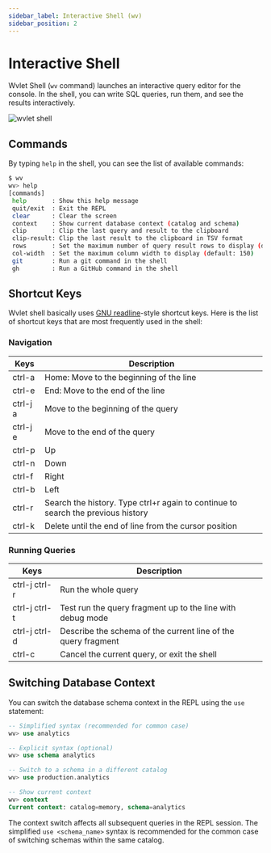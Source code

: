 ```yaml
---
sidebar_label: Interactive Shell (wv)
sidebar_position: 2
---
```


# Interactive Shell

Wvlet Shell (`wv` command) launches an interactive query editor for the console. In the shell, you can write SQL queries, run them, and see the results interactively.

![wvlet shell](/img/demo.gif)

## Commands

By typing `help` in the shell, you can see the list of available commands:

```bash
$ wv 
wv> help
[commands]
 help       : Show this help message
 quit/exit  : Exit the REPL
 clear      : Clear the screen
 context    : Show current database context (catalog and schema)
 clip       : Clip the last query and result to the clipboard
 clip-result: Clip the last result to the clipboard in TSV format
 rows       : Set the maximum number of query result rows to display (default: 40)
 col-width  : Set the maximum column width to display (default: 150)
 git        : Run a git command in the shell
 gh         : Run a GitHub command in the shell
```

## Shortcut Keys

Wvlet shell basically uses [GNU readline](https://readline.kablamo.org/emacs.html)-style shortcut keys. Here is the list of shortcut keys that are most frequently used in the shell: 

### Navigation

| Keys | Description                                                                      | 
|---|----------------------------------------------------------------------------------|
| ctrl-a | Home: Move to the beginning of the line                                          |
| ctrl-e | End: Move to the end of the line                                                 |
| ctrl-j a | Move to the beginning of the query                                               |
| ctrl-j e | Move to the end of the query                                                     |
| ctrl-p | Up                                                                               | 
| ctrl-n | Down                                                                             |
| ctrl-f | Right                                                                            |
| ctrl-b | Left                                                                             |
| ctrl-r | Search the history. Type ctrl+r again to continue to search the previous history | 
| ctrl-k | Delete until the end of line from the cursor position                            | 

### Running Queries

| Keys | Description |
|---|---|
| ctrl-j ctrl-r | Run the whole query | 
| ctrl-j ctrl-t | Test run the query fragment up to the line with debug mode |
| ctrl-j ctrl-d | Describe the schema of the current line of the query fragment |
| ctrl-c | Cancel the current query, or exit the shell |

## Switching Database Context

You can switch the database schema context in the REPL using the `use` statement:

```sql
-- Simplified syntax (recommended for common case)
wv> use analytics

-- Explicit syntax (optional)
wv> use schema analytics

-- Switch to a schema in a different catalog
wv> use production.analytics

-- Show current context
wv> context
Current context: catalog=memory, schema=analytics
```

The context switch affects all subsequent queries in the REPL session. The simplified `use <schema_name>` syntax is recommended for the common case of switching schemas within the same catalog.

